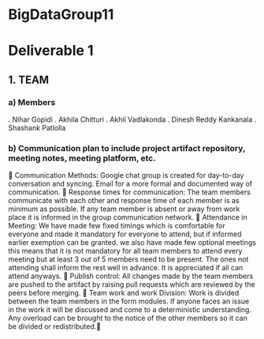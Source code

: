 # BigDataGroup11
# Deliverable 1
## 1. TEAM
### a) Members
. Nihar Gopidi 
. Akhila Chitturi
. Akhil Vadlakonda
. Dinesh Reddy Kankanala
. Shashank Patlolla
### b) Communication plan to include project artifact repository, meeting notes, meeting platform, etc.
 Communication Methods: Google chat group is created for day-to-day conversation and syncing. Email for a more formal and documented way of communication.
 Response times for communication: The team members communicate with each other and response time of each member is as minimum as possible. If any team member is absent or away from work place it is informed in the group communication network.
 Attendance in Meeting: We have made few fixed timings which is comfortable for everyone and made it mandatory for everyone to attend, but if informed earlier exemption can be granted. we also have made few optional meetings this means that it is not mandatory for all team members to attend every meeting but at least 3 out of 5 members need to be present. The ones not attending shall inform the rest well in advance. It is appreciated if all can attend anyways.
 Publish control: All changes made by the team members are pushed to the artifact by raising pull requests which are reviewed by the peers before merging.
 Team work and work Division: Work is divided between the team members in the form modules. If anyone faces an issue in the work it will be discussed and come to a deterministic understanding. Any overload can be brought to the notice of the other members so it can be divided or redistributed.

